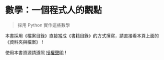 # 數學：一個程式人的觀點

> 採用 Python 實作這些數學

本書採用《檔案目錄》直接當成《書籍目錄》的方式撰寫，請直接看本頁上面的《資料夾與檔案》！

使用本書資源請遵照 [授權聲明](LICENSE.md) !

